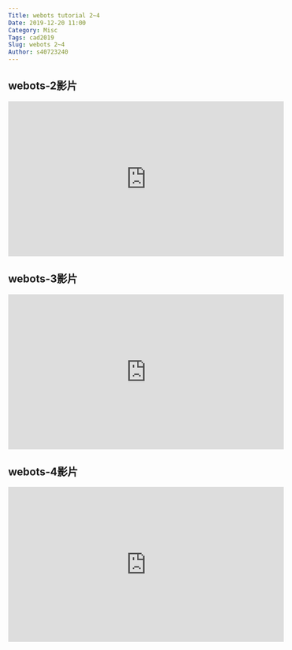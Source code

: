 ```yaml
---
Title: webots tutorial 2~4
Date: 2019-12-20 11:00
Category: Misc
Tags: cad2019
Slug: webots 2~4
Author: s40723240
---
```


webots-2影片
----
<iframe width="560" height="315" src="https://www.youtube.com/embed/_o0BqDp4w1M" frameborder="0" allow="accelerometer; autoplay; encrypted-media; gyroscope; picture-in-picture" allowfullscreen></iframe>


webots-3影片
----
<iframe width="560" height="315" src="https://www.youtube.com/embed/RilWKkT0iS8" frameborder="0" allow="accelerometer; autoplay; encrypted-media; gyroscope; picture-in-picture" allowfullscreen></iframe>


webots-4影片
----
<iframe width="560" height="315" src="https://www.youtube.com/embed/ws9TEQITv2E" frameborder="0" allow="accelerometer; autoplay; encrypted-media; gyroscope; picture-in-picture" allowfullscreen></iframe>

